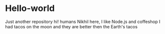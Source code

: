 # Hello-world
Just another repository
hi! humans
Nikhil here, I like Node.js and coffeshop
I had tacos on the moon and they are better then the Earth's tacos
